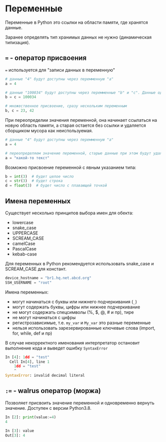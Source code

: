 # Переменные

Переменные в Python это ссылки на области памяти, где хранятся данные.  

Заранее определять тип хранимых данных не нужно (динамическая типизация).

## `=` - оператор присвоения

`=` используется для "записи данных в переменную"

```python
# данные "4" будут доступны через перемменную "a"
a = 4

# данные "100034" будут доступны через перемменные "b" и "c". Данные одни, ссылок на них - две
b = c = 100034

# множественное присвоение, сразу нескольким переменным
b, c = 23, 42
```

При переопределии значения переменной, она начинает ссылаться на новую область памяти, а старая остается без ссылки и удаляется сборщиком мусора как неиспользуемая.

```python
# данные "4" будут доступны через перемменную "a"
a = 4

# переопределяем значение переменной, старые данные при этом будут удалены
a = "какой-то текст"
```

Возможно присвоение переменной с явным указанием типа:

``` python
b = int(3)  # будет целое число
c = str(3)  # будет строка
d = float(3)  # будет число с плавающей точкой
```

## Имена переменных

Существует несколько принципов выбора имен для обекта:

- lowercase
- snake_case
- UPPERCASE
- SCREAM_CASE
- camelCase
- PascalCase
- kebab-case

Для переменных в Python рекомендуется использовать snake_case и SCREAM_CASE для констант.

```python
device_hostname = "br1.hq.net.abcd.org"
SSH_USERNAME = "root"
```

Имена переменных:

- могут начинаться с буквы или нижнего подчеркивания (`_`)
- могут содержать буквы, цифры или нижнее подчеркивание
- не могут содержать спецсимволы (%, $, @, # и пр), тире
- не могут начинаться с цифры
- регистрозависимые, т.е. `my_var` и `My_var` это разные переменные
- нельзя использовать зарезервированные ключевые слова (import, for, while, def и пр)

В случае некорректного именования интерпретатор остановит выполнение кода и выведет ошибку `SyntaxError`

```python
In [4]: 1dd = "test"
  Cell In[4], line 1
    1dd = "test"
    ^
SyntaxError: invalid decimal literal
```

## `:=` - walrus оператор (моржа)

Позволяет присвоить значение переменной и одновременно вернуть значение. Доступен с версии Python3.8.

```python
In [2]: print(value:=4)
4

In [3]: value
Out[3]: 4
```
